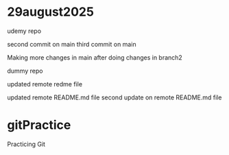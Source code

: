 
# 29august2025

udemy repo

second commit on main
 third commit on main

Making more changes in main after doing changes in branch2

dummy repo

updated remote redme file


updated remote README.md file
second update on remote README.md file

# gitPractice
Practicing Git

